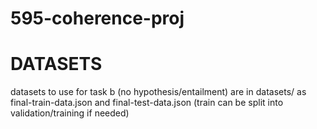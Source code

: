 # 595-coherence-proj

# DATASETS
  datasets to use for task b (no hypothesis/entailment) are in datasets/ as final-train-data.json and final-test-data.json (train can be split into validation/training if needed)

